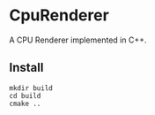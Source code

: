 # CpuRenderer
A CPU Renderer implemented in C++.

## Install

```
mkdir build
cd build
cmake ..
```
